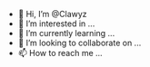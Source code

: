 - 👋 Hi, I’m @Clawyz
- 👀 I’m interested in ...
- 🌱 I’m currently learning ...
- 💞️ I’m looking to collaborate on ...
- 📫 How to reach me ...

<!---
Clawyz/Clawyz is a ✨ special ✨ repository because its `README.md` (this file) appears on your GitHub profile.
You can click the Preview link to take a look at your changes.
--->

